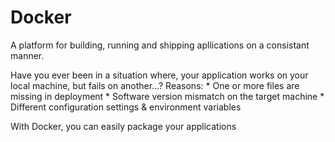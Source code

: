 # Docker 

A platform for building, running and shipping apllications on a consistant manner.

Have you ever been in a situation where, your application works on your local machine, but fails on another...?
Reasons:
	* One or more files are missing in deployment
	* Software version mismatch on the target machine
	* Different configuration settings & environment variables 

With Docker, you can easily package your applications 